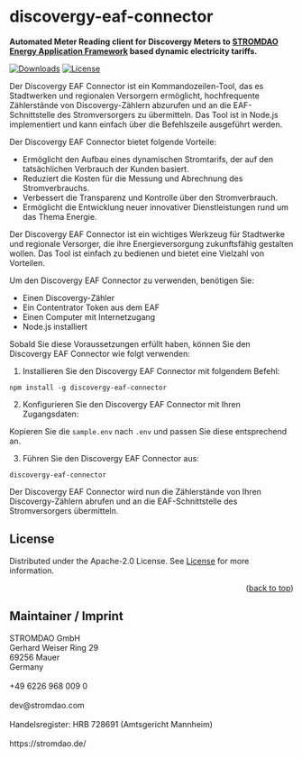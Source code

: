 # discovergy-eaf-connector
**Automated Meter Reading client for Discovergy Meters to [STROMDAO Energy Application Framework](https://energy.js.org/) based dynamic electricity tariffs.**

[![Downloads](https://img.shields.io/npm/dt/discovergy-eaf-connector.svg)](https://www.npmjs.com/package/discovergy-eaf-connector)
[![License](https://img.shields.io/npm/l/discovergy-eaf-connector.svg)](https://github.com/energychain/discovergy-eaf-connector/blob/master/LICENSE)

Der Discovergy EAF Connector ist ein Kommandozeilen-Tool, das es Stadtwerken und regionalen Versorgern ermöglicht, hochfrequente Zählerstände von Discovergy-Zählern abzurufen und an die EAF-Schnittstelle des Stromversorgers zu übermitteln. Das Tool ist in Node.js implementiert und kann einfach über die Befehlszeile ausgeführt werden.

Der Discovergy EAF Connector bietet folgende Vorteile:

-   Ermöglicht den Aufbau eines dynamischen Stromtarifs, der auf den tatsächlichen Verbrauch der Kunden basiert.
-   Reduziert die Kosten für die Messung und Abrechnung des Stromverbrauchs.
-   Verbessert die Transparenz und Kontrolle über den Stromverbrauch.
-   Ermöglicht die Entwicklung neuer innovativer Dienstleistungen rund um das Thema Energie.

Der Discovergy EAF Connector ist ein wichtiges Werkzeug für Stadtwerke und regionale Versorger, die ihre Energieversorgung zukunftsfähig gestalten wollen. Das Tool ist einfach zu bedienen und bietet eine Vielzahl von Vorteilen.

Um den Discovergy EAF Connector zu verwenden, benötigen Sie:

-   Einen Discovergy-Zähler
-   Ein Contentrator Token aus dem EAF
-   Einen Computer mit Internetzugang
-   Node.js installiert

Sobald Sie diese Voraussetzungen erfüllt haben, können Sie den Discovergy EAF Connector wie folgt verwenden:

1.  Installieren Sie den Discovergy EAF Connector mit folgendem Befehl:

```
npm install -g discovergy-eaf-connector
```

2.  Konfigurieren Sie den Discovergy EAF Connector mit Ihren Zugangsdaten:

Kopieren Sie die `sample.env` nach `.env` und passen Sie diese entsprechend an.

3.  Führen Sie den Discovergy EAF Connector aus:

```
discovergy-eaf-connector
```

Der Discovergy EAF Connector wird nun die Zählerstände von Ihren Discovergy-Zählern abrufen und an die EAF-Schnittstelle des Stromversorgers übermitteln.

## License

Distributed under the Apache-2.0 License. See [License](./LICENSE) for more information.

<p align="right">(<a href="#readme-top">back to top</a>)</p>

## Maintainer / Imprint

<addr>
STROMDAO GmbH  <br/>
Gerhard Weiser Ring 29  <br/>
69256 Mauer  <br/>
Germany  <br/>
  <br/>
+49 6226 968 009 0  <br/>
  <br/>
dev@stromdao.com  <br/>
  <br/>
Handelsregister: HRB 728691 (Amtsgericht Mannheim)<br/>
  <br/>
https://stromdao.de/<br/>
</addr>

